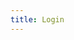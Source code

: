 ```yaml
---
title: Login
---
```


<script src="https://accounts.google.com/gsi/client" async defer></script>
<script type="application/javascript">
window.onload = function () {
  google.accounts.id.initialize({
    client_id: '169826553548-c1o8b8sh7f25qlv1qt026kieucus8r72.apps.googleusercontent.com',
    login_uri: 'https://api.felipeandres254.io/login',
    context: 'sign_in',
    ux_mode: 'redirect',
  })
  google.accounts.id.prompt()
}
</script>
